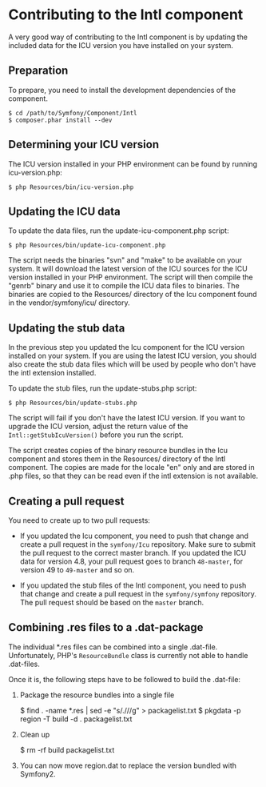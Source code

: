 Contributing to the Intl component
==================================

A very good way of contributing to the Intl component is by updating the
included data for the ICU version you have installed on your system.

Preparation
-----------

To prepare, you need to install the development dependencies of the component.

    $ cd /path/to/Symfony/Component/Intl
    $ composer.phar install --dev

Determining your ICU version
---------------------------

The ICU version installed in your PHP environment can be found by running
icu-version.php:

    $ php Resources/bin/icu-version.php

Updating the ICU data
---------------------

To update the data files, run the update-icu-component.php script:

    $ php Resources/bin/update-icu-component.php

The script needs the binaries "svn" and "make" to be available on your system.
It will download the latest version of the ICU sources for the ICU version
installed in your PHP environment. The script will then compile the "genrb"
binary and use it to compile the ICU data files to binaries. The binaries are
copied to the Resources/ directory of the Icu component found in the
vendor/symfony/icu/ directory.

Updating the stub data
----------------------

In the previous step you updated the Icu component for the ICU version
installed on your system. If you are using the latest ICU version, you should
also create the stub data files which will be used by people who don't have
the intl extension installed.

To update the stub files, run the update-stubs.php script:

    $ php Resources/bin/update-stubs.php

The script will fail if you don't have the latest ICU version. If you want to
upgrade the ICU version, adjust the return value of the
`Intl::getStubIcuVersion()` before you run the script.

The script creates copies of the binary resource bundles in the Icu component
and stores them in the Resources/ directory of the Intl component. The copies
are made for the locale "en" only and are stored in .php files, so that they
can be read even if the intl extension is not available.

Creating a pull request
-----------------------

You need to create up to two pull requests:

* If you updated the Icu component, you need to push that change and create a
  pull request in the `symfony/Icu` repository. Make sure to submit the pull
  request to the correct master branch. If you updated the ICU data for version
  4.8, your pull request goes to branch `48-master`, for version 49 to
  `49-master` and so on.

* If you updated the stub files of the Intl component, you need to push that
  change and create a pull request in the `symfony/symfony` repository. The
  pull request should be based on the `master` branch.

Combining .res files to a .dat-package
--------------------------------------

The individual *.res files can be combined into a single .dat-file.
Unfortunately, PHP's `ResourceBundle` class is currently not able to handle
.dat-files.

Once it is, the following steps have to be followed to build the .dat-file:

1. Package the resource bundles into a single file

   $ find . -name *.res | sed -e "s/\.\///g" > packagelist.txt
   $ pkgdata -p region -T build -d . packagelist.txt

2. Clean up

   $ rm -rf build packagelist.txt

3. You can now move region.dat to replace the version bundled with Symfony2.
